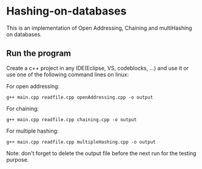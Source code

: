 # Hashing-on-databases
This is an implementation of Open Addressing, Chaining and multiHashing on databases.

## Run the program

Create a c++ project in any IDE(Eclipse, VS, codeblocks, ...) and use it or use one of the following command lines on linux:

   For open addressing:
    
```
g++ main.cpp readfile.cpp openAddressing.cpp -o output
```

   For chaining:
```
g++ main.cpp readfile.cpp chaining.cpp -o output
```

   For multiple hashing:
```
g++ main.cpp readfile.cpp multipleHashing.cpp -o output
```

Note: don't forget to delete the output file before the next run for the testing purpose.
